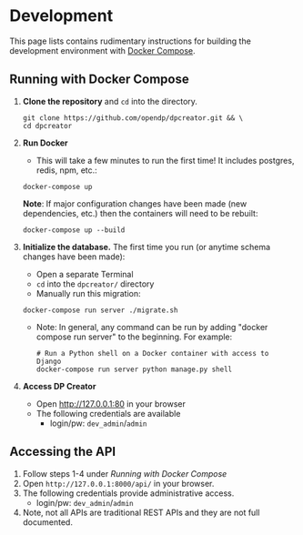 # Development

This page lists contains rudimentary instructions for building the development environment with [Docker Compose](https://docs.docker.com/compose/).

## Running with Docker Compose

1. **Clone the repository** and `cd` into the directory.
   ```
   git clone https://github.com/opendp/dpcreator.git && \
   cd dpcreator
   ```

2. **Run Docker**
   - This will take a few minutes to run the first time! It includes postgres, redis, npm, etc.:
   ```
   docker-compose up
   ```
   
   **Note**: If major configuration changes have been made (new dependencies, etc.) then the containers will need to be rebuilt:
   ```
   docker-compose up --build
   ```
3. **Initialize the database.** The first time you run (or anytime schema changes have been made):
   - Open a separate Terminal
   - `cd` into the `dpcreator/` directory
   - Manually run this migration:
   ```
   docker-compose run server ./migrate.sh
   ```
   - Note: In general, any command can be run by adding "docker compose run server" to the beginning. For example:
      ```
      # Run a Python shell on a Docker container with access to Django
      docker-compose run server python manage.py shell
      ```
4. **Access DP Creator**
   - Open http://127.0.0.1:80 in your browser
   - The following credentials are available
     - login/pw: `dev_admin`/`admin`
     
## Accessing the API

1. Follow steps 1-4 under _Running with Docker Compose_
2. Open `http://127.0.0.1:8000/api/` in your browser. 
3. The following credentials provide administrative access.
     - login/pw: `dev_admin`/`admin`
4. Note, not all APIs are traditional REST APIs and they are not full documented.
